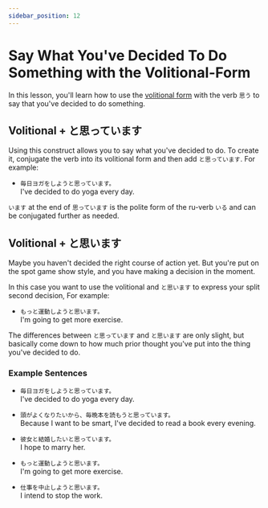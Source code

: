 ```yaml
---
sidebar_position: 12
---
```


# Say What You've Decided To Do Something with the Volitional-Form

In this lesson, you'll learn how to use the [volitional form](../verbs/verb-volitionalform) with the verb `思う` to say that you've decided to do something.

## Volitional + と思っています

Using this construct allows you to say what you've decided to do. To create it, conjugate the verb into its volitional form and then add `と思っています`. For example:

- ``毎日ヨガをしようと思っています。``  
  I've decided to do yoga every day.

`います` at the end of `思っています` is the polite form of the ru-verb `いる` and can be conjugated further as needed.

## Volitional + と思います

Maybe you haven't decided the right course of action yet. But you're put on the spot game show style, and you have making a decision in the moment.

In this case you want to use the volitional and `と思います` to express your split second decision, For example:

- ``もっと運動しようと思います。``  
  I'm going to get more exercise.

The differences between `と思っています` and `と思います` are only slight, but basically come down to how much prior thought you've put into the thing you've decided to do.

### Example Sentences

- ``毎日ヨガをしようと思っています。``  
  I've decided to do yoga every day.

- ``頭がよくなりたいから、毎晩本を読もうと思っています。``  
  Because I want to be smart, I've decided to read a book every evening.

- ``彼女と結婚したいと思っています。``  
  I hope to marry her.

- ``もっと運動しようと思います。``  
  I'm going to get more exercise.

- ``仕事を中止しようと思います。``  
  I intend to stop the work.
